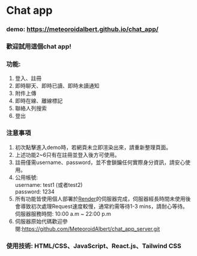 # Chat app

### demo: https://meteoroidalbert.github.io/chat_app/

### 歡迎試用這個chat app!
### 功能:
  1. 登入、註冊
  2. 即時聊天、即時已讀、即時未讀通知
  3. 附件上傳
  4. 即時在線、離線標記
  5. 聯絡人列搜索
  6. 登出
### 注意事項
  1. 初次點擊進入demo時，若網頁未立即渲染出來，請重新整理頁面。
  2. 上述功能2~6只有在註冊並登入後方可使用。
  3. 註冊僅需username、password，並不會鎖鑰任何實際身分資訊，請安心使用。
  4. 公用帳號:<br>
     username: test1 (或者test2) <br>
     password: 1234
  6. 所有功能皆使用個人部署於[Render](https://render.com/)的伺服器完成，伺服器經長時間未使用後會導致初次處理Request速度較慢，通常約需等待1-3 mins，請耐心等待。   
     伺服器服務時間: 10:00 a.m ~ 22:00 p.m
  7. 伺服器原始代碼歡迎參閱:https://github.com/MeteoroidAlbert/chat_app_server.git
### 使用技術: HTML/CSS、JavaScript、React.js、Tailwind CSS
